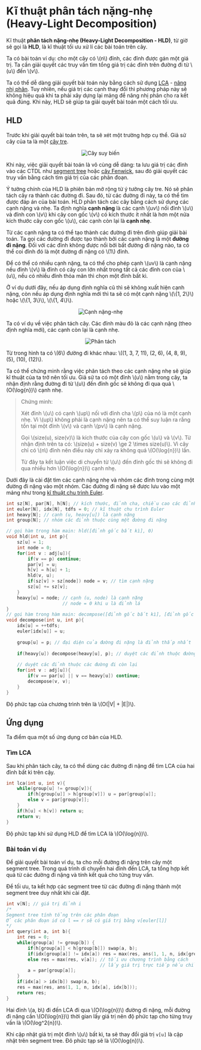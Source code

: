 # Kĩ thuật phân tách nặng-nhẹ (Heavy-Light Decomposition)

Kĩ thuật **phân tách nặng-nhẹ (Heavy-Light Decomposition - HLD)**, từ giờ sẽ gọi là **HLD**, là kĩ thuật tối ưu xử lí các bài toán trên cây. 

Ta có bài toán ví dụ: cho một cây có \\(n\\) đỉnh, các đỉnh được gán một giá trị. Ta cần giải quyết các truy vấn tìm tổng giá trị các đỉnh trên đường đi từ \\(u\\) đến \\(v\\). 

Ta có thể dễ dàng giải quyết bài toán này bằng cách sử dụng [LCA](lca.md) - [nâng nhị phân](lca.md#nâng-nhị-phân). Tuy nhiên, nếu giá trị các cạnh thay đổi thì phương pháp này sẽ không hiệu quả khi ta phải xây dựng lại mảng để nâng nhị phân cho ra kết quả đúng. Khi này, HLD sẽ giúp ta giải quyết bài toán một cách tối ưu.

## HLD

Trước khi giải quyết bài toán trên, ta sẽ xét một trường hợp cụ thể. Giả sử cây của ta là một [cây tre](tree.md#cây-suy-biến). 

<center>
<img src="../images/degenerate_tree.png" alt="Cây suy biến">
</center>

Khi này, việc giải quyết bài toán là vô cùng dễ dàng: ta lưu giá trị các đỉnh vào các CTDL như [segment tree](../data-structures/segment-tree.md) hoặc [cây Fenwick](../data-structures/fenwick.md), sau đó giải quyết các truy vấn bằng cách tìm giá trị của các phân đoạn.

Ý tưởng chính của HLD là phiên bản mở rộng từ ý tưởng cây tre. Nó sẽ phân tách cây ra thành các đường đi. Sau đó, từ các đường đi này, ta có thể tìm được đáp án của bài toán. HLD phân tách các cây bằng cách sử dụng các cạnh nặng và nhẹ. Ta định nghĩa **cạnh nặng** là các cạnh \\(uv\\) nối đỉnh \\(u\\) và đỉnh con \\(v\\) khi cây con gốc \\(v\\) có kích thước ít nhất là hơn một nửa kích thước cây con gốc \\(u\\), các cạnh còn lại là **cạnh nhẹ**.

Từ các cạnh nặng ta có thể tạo thành các đường đi trên đỉnh giúp giải bài toán. Ta gọi các đường đi được tạo thành bởi các cạnh nặng là một **đường đi nặng**. Đối với các đỉnh không được nối bởi bất đường đi nặng nào, ta có thể coi đỉnh đó là một đường đi nặng có \\(1\\) đỉnh.

Để có thể có nhiều cạnh nặng, ta có thể cho phép cạnh \\(uv\\) là cạnh nặng nếu đỉnh \\(v\\) là đỉnh có cây con lớn nhất trong tất cả các đỉnh con của \\(u\\), nếu có nhiều đỉnh thỏa mãn thì chọn một đỉnh bất kì.

Ở ví dụ dưới đây, nếu áp dụng định nghĩa cũ thì sẽ không xuất hiện cạnh nặng, còn nếu áp dụng định nghĩa mới thì ta sẽ có một cạnh nặng \\(\\{1, 2\\}\\) hoặc \\(\\{1, 3\\}\\), \\(\\{1, 4\\}\\).

<center>
<img src="../images/heavy_light_edge.png" alt="Cạnh nặng-nhẹ">
</center>

Ta có ví dụ về việc phân tách cây. Các đỉnh màu đỏ là các cạnh nặng (theo định nghĩa mới), các cạnh còn lại là cạnh nhẹ.	

<center>
<img src="../images/hld.png" alt="Phân tách">
</center>

Từ trong hình ta có \\(6\\) đường đi khác nhau: \\((1, 3, 7, 11), (2, 6), (4, 8, 9), (5), (10), (12)\\).

Ta có thể chứng minh rằng việc phân tách theo các cạnh nặng nhẹ sẽ giúp kĩ thuật của ta trở nên tối ưu. Giả sử ta có một đỉnh \\(u\\) nằm trong cây, ta nhận định rằng đường đi từ \\(u\\) đến đỉnh gốc sẽ không đi qua quá \\(O(\log{n})\\) cạnh nhẹ.

> Chứng minh:
>
> Xét đỉnh \\(u\\) có cạnh \\(up\\) nối với đỉnh cha \\(p\\) của nó là một cạnh nhẹ. Vì \\(up\\) không phải là cạnh nặng nên ta có thể suy luận ra rằng tồn tại một đỉnh \\(v\\) và cạnh \\(pv\\) là cạnh nặng. 
> 
> Gọi \\(size(u), size(v)\\) là kích thước của cây con gốc \\(u\\) và \\(v\\). Từ nhận định trên ta có: \\(size(u) + size(v) \ge 2 \times size(u)\\). Vì cây chỉ có \\(n\\) đỉnh nên điều này chỉ xảy ra không quá \\(O(\log{n})\\) lần.
>
> Từ đây ta kết luận việc di chuyển từ \\(u\\) đến đỉnh gốc thì sẽ không đi qua nhiều hơn \\(O(\log{n})\\) cạnh nhẹ.

Dưới đây là cài đặt tìm các cạnh nặng nhẹ và nhóm các đỉnh trong cùng một đường đi nặng vào một nhóm. Các đường đi nặng sẽ được lưu vào một mảng như trong [kĩ thuật chu trình Euler](euler-tour-technique.md#truy-vấn-các-cây-con).

```C++
int sz[N], par[N], h[N]; // kích thước, đỉnh cha, chiều cao các đỉnh
int euler[N], idx[N], tdfs = 0; // kĩ thuật chu trình Euler
int heavy[N]; // cạnh (u, heavy[u]) là cạnh nặng
int group[N]; // nhóm các đỉnh thuộc cùng một đường đi nặng

// gọi hàm trong hàm main: hld([đỉnh gốc bất kì], 0)
void hld(int u, int p){
	sz[u] = 1;
	int node = 0;
	for(int v : adj[u]){
		if(v == p) continue;
		par[v] = u;
		h[v] = h[u] + 1;
		hld(v, u);
		if(sz[v] > sz[node]) node = v; // tìm cạnh nặng
		sz[u] += sz[v];
	}
	heavy[u] = node; // cạnh (u, node) là cạnh nặng
					 // node = 0 khi u là đỉnh lá
}
// gọi hàm trong hàm main: decompose([đỉnh gốc bất kì], [đỉnh gốc bất kì])
void decompose(int u, int p){
	idx[u] = ++tdfs; 
	euler[idx[u]] = u;
	
	group[u] = p; // đại diện của đường đi nặng là đỉnh thấp nhất
	
	if(heavy[u]) decompose(heavy[u], p); // duyệt các đỉnh thuộc đường đi nặng
	
	// duyệt các đỉnh thuộc các đường đi còn lại
	for(int v : adj[u]){
		if(v == par[u] || v == heavy[u]) continue;
		decompose(v, v);
	}
}
```

Độ phức tạp của chương trình trên là \\(O(|V| + |E|)\\).

## Ứng dụng

Ta điểm qua một số ứng dụng cơ bản của HLD.

### Tìm LCA

Sau khi phân tách cây, ta có thể dùng các đường đi nặng để tìm LCA của hai đỉnh bất kì trên cậy.

```C++
int lca(int u, int v){
	while(group[u] != group[v]){
		if(h[group[u]] > h[group[v]]) u = par[group[u]];
		else v = par[group[v]];
	}
	if(h[u] < h[v]) return u;
	return v;
}
```

Độ phức tạp khi sử dụng HLD để tìm LCA là \\(O(\log{n})\\).

### Bài toán ví dụ

Để giải quyết bài toán ví dụ, ta cho mỗi đường đi nặng trên cây một segment tree. Trong quá trình di chuyển hai đỉnh đến LCA, ta tổng hợp kết quả từ các đường đi nặng và tính kết quả cho từng truy vấn. 

Để tối ưu, ta kết hợp các segment tree từ các đường đi nặng thành một segment tree duy nhất khi cài đặt.

```C++
int v[N]; // giá trị đỉnh i
/*
Segment tree tính tổng trên các phân đoạn
Ở các phân đoạn id có l == r sẽ có giá trị bằng v[euler[l]]
*/
int query(int a, int b){
	int res = 0;
	while(group[a] != group[b]) {
		if(h[group[a]] < h[group[b]]) swap(a, b);
		if(idx[group[a]] != idx[a]) res = max(res, ans(1, 1, n, idx[group[a]], idx[a]));
		else res = max(res, v[a]); // tối ưu chương trình bằng cách 
								   // lấy giá trị trực tiếp nếu chỉ có 1 phần từ
		a = par[group[a]];
	}
	if(idx[a] > idx[b]) swap(a, b);
	res = max(res, ans(1, 1, n, idx[a], idx[b]));
	return res;
}
```

Hai đỉnh \\(a, b\\) đi đến LCA đi qua \\(O(\log{n})\\) đường đi nặng, mỗi đường đi nặng cần \\(O(\log{n})\\) thời gian lấy giá trị nên độ phức tạp cho từng truy vấn là \\(O(\log^2{n})\\).

Khi cập nhật giá trị một đỉnh \\(u\\) bất kì, ta sẽ thay đổi giá trị `v[u]` là cập nhật trên segment tree. Đô phức tạp sẽ là \\(O(\log{n})\\).
